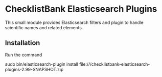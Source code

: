 # ChecklistBank Elasticsearch Plugins

This small module provides Elasticsearch filters and plugin to handle scientific names and related elements.

## Installation

Run the command

sudo bin/elasticsearch-plugin install file:///checklistbank-elasticsearch-plugins-2.99-SNAPSHOT.zip
 
 